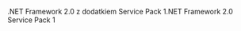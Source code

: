 <span data-ttu-id="5aa97-101">.NET Framework 2.0 z dodatkiem Service Pack 1</span><span class="sxs-lookup"><span data-stu-id="5aa97-101">.NET Framework 2.0 Service Pack 1</span></span>